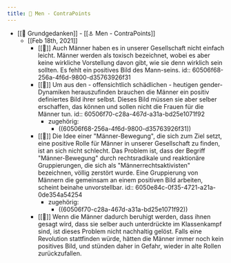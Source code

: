 ```yaml
---
title: 📝 Men - ContraPoints
---
```


- [[📝 Grundgedanken]] - [[⚓️ Men - ContraPoints]]
  - [[Feb 18th, 2021]]
    - [[📝]] Auch Männer haben es in unserer Gesellschaft nicht einfach leicht. Männer werden als toxisch bezeichnet, wobei es aber keine wirkliche Vorstellung davon gibt, wie sie denn wirklich sein sollten. Es fehlt ein positives Bild des Mann-seins.
      id:: 60506f68-256a-4f6d-9800-d35763926f31
    - [[📝]] Um aus den - offensichtlich schädlichen - heutigen gender-Dynamiken herauszufinden brauchen die Männer ein positiv definiertes Bild ihrer selbst. Dieses Bild müssen sie aber selber erschaffen, das können und sollen nicht die Frauen für die Männer tun.
      id:: 60506f70-c28a-467d-a31a-bd25e1071f92
      - zugehörig:
        - ((60506f68-256a-4f6d-9800-d35763926f31))
    - [[📝]] Die Idee einer "Männer-Bewegung", die sich zum Ziel setzt, eine positive Rolle für Männer in unserer Gesellschaft zu finden, ist an sich nicht schlecht. Das Problem ist, dass der Begriff "Männer-Bewegung" durch rechtsradikale und reaktionäre Gruppierungen, die sich als "Männerrechtsaktivisten" bezeichnen, völlig zerstört wurde. Eine Gruppierung von Männern die gemeinsam an einem positiven Bild arbeiten, scheint beinahe unvorstellbar.
      id:: 6050e84c-0f35-4721-a21a-0de354a54254
      - zugehörig:
        - ((60506f70-c28a-467d-a31a-bd25e1071f92))
    - [[📝]] Wenn die Männer dadurch beruhigt werden, dass ihnen gesagt wird, dass sie selber auch unterdrückte im Klassenkampf sind, ist dieses Problem nicht nachhaltig gelöst. Falls eine Revolution stattfinden würde, hätten die Männer immer noch kein positives Bild, und stünden daher in Gefahr, wieder in alte Rollen zurückzufallen.